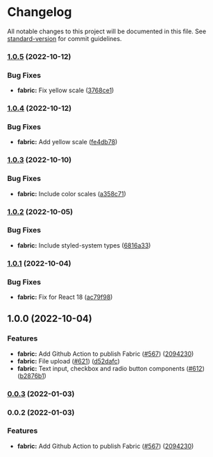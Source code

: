 # Changelog

All notable changes to this project will be documented in this file. See [standard-version](https://github.com/conventional-changelog/standard-version) for commit guidelines.

### [1.0.5](https://github.com/centrifuge/apps/compare/fabric/v1.0.4...fabric/v1.0.5) (2022-10-12)


### Bug Fixes

* **fabric:** Fix yellow scale ([3768ce1](https://github.com/centrifuge/apps/commit/3768ce1a2e6641cc577b32c4246947b7dbae0662))

### [1.0.4](https://github.com/centrifuge/apps/compare/fabric/v1.0.3...fabric/v1.0.4) (2022-10-12)


### Bug Fixes

* **fabric:** Add yellow scale ([fe4db78](https://github.com/centrifuge/apps/commit/fe4db787a90a4d0cf32645be83c42e9a84095ba8))

### [1.0.3](https://github.com/centrifuge/apps/compare/fabric/v1.0.2...fabric/v1.0.3) (2022-10-10)


### Bug Fixes

* **fabric:** Include color scales ([a358c71](https://github.com/centrifuge/apps/commit/a358c7124090a88546a26701f0811bbb5e8a2ae0))

### [1.0.2](https://github.com/centrifuge/apps/compare/fabric/v1.0.1...fabric/v1.0.2) (2022-10-05)


### Bug Fixes

* **fabric:** Include styled-system types ([6816a33](https://github.com/centrifuge/apps/commit/6816a3365f5ccaec83143dcb1064aa51bd2ce0de))

### [1.0.1](https://github.com/centrifuge/apps/compare/fabric/v1.0.0...fabric/v1.0.1) (2022-10-04)


### Bug Fixes

* **fabric:** Fix for React 18 ([ac79f98](https://github.com/centrifuge/apps/commit/ac79f987abd16e0c6b51b135c06af591f6986818))

## 1.0.0 (2022-10-04)


### Features

* **fabric:** Add Github Action to publish Fabric ([#567](https://github.com/centrifuge/apps/issues/567)) ([2094230](https://github.com/centrifuge/apps/commit/209423015ddece52cb8067803e57f9edd7124b00))
* **fabric:** File upload ([#621](https://github.com/centrifuge/apps/issues/621)) ([d52dafc](https://github.com/centrifuge/apps/commit/d52dafc4042ad2e6fd4a503003bf970953483395))
* **fabric:** Text input, checkbox and radio button components ([#612](https://github.com/centrifuge/apps/issues/612)) ([b2876b1](https://github.com/centrifuge/apps/commit/b2876b1088d520cd13844d139f126098273c557a))

### [0.0.3](https://github.com/centrifuge/apps/compare/fabric/v0.0.2...fabric/v0.0.3) (2022-01-03)

### 0.0.2 (2022-01-03)


### Features

* **fabric:** Add Github Action to publish Fabric ([#567](https://github.com/centrifuge/apps/issues/567)) ([2094230](https://github.com/centrifuge/apps/commit/209423015ddece52cb8067803e57f9edd7124b00))
